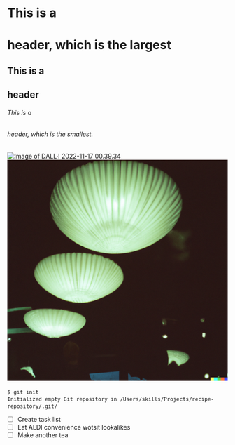 # This is a <h1> header, which is the largest
## This is a <h2> header
###### This is a <h6> header, which is the smallest.
![Image of DALL·I 2022-11-17 00.39.34](https://github.com/JoyAurora/communicate-using-markdown/blob/main/images/DALL%C2%B7E%202022-11-17%2000.39.34.png?raw=true)
![Image of fish](https://github.com/JoyAurora/communicate-using-markdown/blob/main/images/fish.png?raw=true)
```
$ git init 
Initialized empty Git repository in /Users/skills/Projects/recipe-repository/.git/
```

- [ ] Create task list
- [ ] Eat ALDI convenience wotsit lookalikes
- [ ] Make another tea
